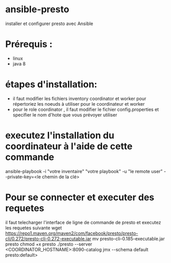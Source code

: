# ansible-presto
installer et configurer presto avec Ansible
# Prérequis :
* linux
* java 8
# étapes d'installation:
* il faut modifier les fichiers inventory coordinator et worker pour répertoriez les noeuds à utiliser pour le coordinateur et worker
* pour le role coordinator , il faut modifier le fichier config.properties et specifier le nom d'hote que vous prévoyer utiliser 

# executez l'installation du coordinateur à l'aide de cette commande 
ansible-playbook -i "votre inventaire" "votre playbook" -u "le remote user" --private-key=<le chemin de la clé>
  
# Pour se connecter et executer des requetes
il faut telecharger l'interface de ligne de commande de presto et executez les requetes suivante
wget https://repo1.maven.org/maven2/com/facebook/presto/presto-cli/0.272/presto-cli-0.272-executable.jar
mv presto-cli-0.185-executable.jar presto
chmod +x presto
./presto --server <COORDINATOR_HOSTNAME>:8090-catalog jmx --schema default
presto:default>
